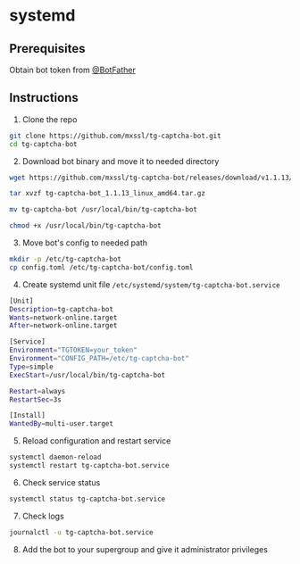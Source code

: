 # systemd

## Prerequisites

Obtain bot token from [@BotFather](https://t.me/BotFather)

## Instructions

1. Clone the repo

```bash
git clone https://github.com/mxssl/tg-captcha-bot.git
cd tg-captcha-bot
```

2. Download bot binary and move it to needed directory

```bash
wget https://github.com/mxssl/tg-captcha-bot/releases/download/v1.1.13/tg-captcha-bot_1.1.13_linux_amd64.tar.gz

tar xvzf tg-captcha-bot_1.1.13_linux_amd64.tar.gz

mv tg-captcha-bot /usr/local/bin/tg-captcha-bot

chmod +x /usr/local/bin/tg-captcha-bot
```

3. Move bot's config to needed path

```bash
mkdir -p /etc/tg-captcha-bot
cp config.toml /etc/tg-captcha-bot/config.toml
```

4. Create systemd unit file `/etc/systemd/system/tg-captcha-bot.service`

```bash
[Unit]
Description=tg-captcha-bot
Wants=network-online.target
After=network-online.target

[Service]
Environment="TGTOKEN=your_token"
Environment="CONFIG_PATH=/etc/tg-captcha-bot"
Type=simple
ExecStart=/usr/local/bin/tg-captcha-bot

Restart=always
RestartSec=3s

[Install]
WantedBy=multi-user.target
```

5. Reload configuration and restart service

```bash
systemctl daemon-reload
systemctl restart tg-captcha-bot.service
```

6. Check service status

```bash
systemctl status tg-captcha-bot.service
```

7. Check logs

```bash
journalctl -u tg-captcha-bot.service
```

8. Add the bot to your supergroup and give it administrator privileges
